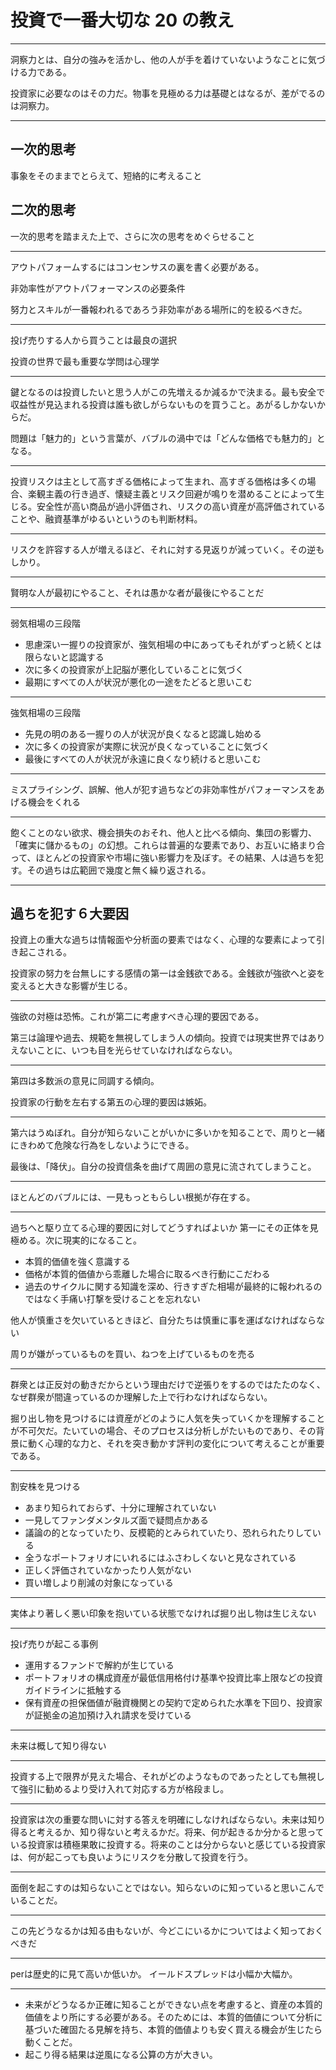 # 投資で一番大切な 20 の教え

---

洞察力とは、自分の強みを活かし、他の人が手を着けていないようなことに気づける力である。

投資家に必要なのはその力だ。物事を見極める力は基礎とはなるが、差がでるのは洞察力。

---

## 一次的思考
事象をそのままでとらえて、短絡的に考えること

## 二次的思考
一次的思考を踏まえた上で、さらに次の思考をめぐらせること

---

アウトパフォームするにはコンセンサスの裏を書く必要がある。

非効率性がアウトパフォーマンスの必要条件

努力とスキルが一番報われるであろう非効率がある場所に的を絞るべきだ。

---

投げ売りする人から買うことは最良の選択

投資の世界で最も重要な学問は心理学

---

鍵となるのは投資したいと思う人がこの先増えるか減るかで決まる。最も安全で収益性が見込まれる投資は誰も欲しがらないものを買うこと。あがるしかないからだ。

問題は「魅力的」という言葉が、バブルの渦中では「どんな価格でも魅力的」となる。

---

投資リスクは主として高すぎる価格によって生まれ、高すぎる価格は多くの場合、楽観主義の行き過ぎ、懐疑主義とリスク回避が鳴りを潜めることによって生じる。安全性が高い商品が過小評価され、リスクの高い資産が高評価されていることや、融資基準がゆるいというのも判断材料。

---

リスクを許容する人が増えるほど、それに対する見返りが減っていく。その逆もしかり。

---

賢明な人が最初にやること、それは愚かな者が最後にやることだ

---

弱気相場の三段階
- 思慮深い一握りの投資家が、強気相場の中にあってもそれがずっと続くとは限らないと認識する
- 次に多くの投資家が上記脳が悪化していることに気づく
- 最期にすべての人が状況が悪化の一途をたどると思いこむ

---

強気相場の三段階
- 先見の明のある一握りの人が状況が良くなると認識し始める
- 次に多くの投資家が実際に状況が良くなっていることに気づく
- 最後にすべての人が状況が永遠に良くなり続けると思いこむ

---

ミスプライシング、誤解、他人が犯す過ちなどの非効率性がパフォーマンスをあげる機会をくれる

---

飽くことのない欲求、機会損失のおそれ、他人と比べる傾向、集団の影響力、「確実に儲かるもの」の幻想。これらは普遍的な要素であり、お互いに絡まり合って、ほとんどの投資家や市場に強い影響力を及ぼす。その結果、人は過ちを犯す。その過ちは広範囲で幾度と無く繰り返される。

---

## 過ちを犯す６大要因

投資上の重大な過ちは情報面や分析面の要素ではなく、心理的な要素によって引き起こされる。

投資家の努力を台無しにする感情の第一は金銭欲である。金銭欲が強欲へと姿を変えると大きな影響が生じる。

---

強欲の対極は恐怖。これが第二に考慮すべき心理的要因である。

第三は論理や過去、規範を無視してしまう人の傾向。投資では現実世界ではありえないことに、いつも目を光らせていなければならない。

---

第四は多数派の意見に同調する傾向。

投資家の行動を左右する第五の心理的要因は嫉妬。

---

第六はうぬぼれ。自分が知らないことがいかに多いかを知ることで、周りと一緒にきわめて危険な行為をしないようにできる。

最後は、「降伏」。自分の投資信条を曲げて周囲の意見に流されてしまうこと。

---

ほとんどのバブルには、一見もっともらしい根拠が存在する。

---

過ちへと駆り立てる心理的要因に対してどうすればよいか
第一にその正体を見極める。次に現実的になること。

- 本質的価値を強く意識する
- 価格が本質的価値から乖離した場合に取るべき行動にこだわる
- 過去のサイクルに関する知識を深め、行きすぎた相場が最終的に報われるのではなく手痛い打撃を受けることを忘れない

他人が慎重さを欠いているときほど、自分たちは慎重に事を運ばなければならない

周りが嫌がっているものを買い、ねつを上げているものを売る

---

群衆とは正反対の動きだからという理由だけで逆張りをするのではたたのなく、なぜ群衆が間違っているのか理解した上で行わなければならない。

掘り出し物を見つけるには資産がどのように人気を失っていくかを理解することが不可欠だ。たいていの場合、そのプロセスは分析しがたいものであり、その背景に動く心理的な力と、それを突き動かす評判の変化について考えることが重要である。

---

割安株を見つける
- あまり知られておらず、十分に理解されていない
- 一見してファンダメンタルズ面で疑問点かある
- 議論の的となっていたり、反模範的とみられていたり、恐れられたりしている
- 全うなポートフォリオにいれるにはふさわしくないと見なされている
- 正しく評価されていなかったり人気がない
- 買い増しより削減の対象になっている

---

実体より著しく悪い印象を抱いている状態でなければ掘り出し物は生じえない

---

投げ売りが起こる事例
- 運用するファンドで解約が生じている
- ポートフォリオの構成資産が最低信用格付け基準や投資比率上限などの投資ガイドラインに抵触する
- 保有資産の担保価値が融資機関との契約で定められた水準を下回り、投資家が証拠金の追加預け入れ請求を受けている

---

未来は概して知り得ない

---

投資する上で限界が見えた場合、それがどのようなものであったとしても無視して強引に勧めるより受け入れて対応する方が格段まし。

---

投資家は次の重要な問いに対する答えを明確にしなければならない。未来は知り得ると考えるか、知り得ないと考えるかだ。将来、何が起きるか分かると思っている投資家は積極果敢に投資する。将来のことは分からないと感じている投資家は、何が起こっても良いようにリスクを分散して投資を行う。

---

面倒を起こすのは知らないことではない。知らないのに知っていると思いこんでいることだ。

---

この先どうなるかは知る由もないが、今どこにいるかについてはよく知っておくべきだ

---

perは歴史的に見て高いか低いか。
イールドスプレッドは小幅か大幅か。

---

- 未来がどうなるか正確に知ることができない点を考慮すると、資産の本質的価値をより所にする必要がある。そのためには、本質的価値について分析に基づいた確固たる見解を持ち、本質的価値よりも安く買える機会が生じたら動くことだ。
- 起こり得る結果は逆風になる公算の方が大きい。
